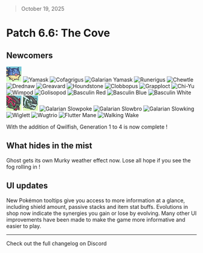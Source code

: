> October 19, 2025

# Patch 6.6: The Cove

## Newcomers

![Qwilfish](https://raw.githubusercontent.com/PMDCollab/SpriteCollab/master/portrait/0211/Normal.png)
![Yamask](https://raw.githubusercontent.com/PMDCollab/SpriteCollab/master/portrait/0562/Normal.png)
![Cofagrigus](https://raw.githubusercontent.com/PMDCollab/SpriteCollab/master/portrait/0563/Normal.png)
![Galarian Yamask](https://raw.githubusercontent.com/PMDCollab/SpriteCollab/master/portrait/0562/0001/Normal.png)
![Runerigus](https://raw.githubusercontent.com/PMDCollab/SpriteCollab/master/portrait/0867/Normal.png)
![Chewtle](https://raw.githubusercontent.com/PMDCollab/SpriteCollab/master/portrait/0833/Normal.png)
![Drednaw](https://raw.githubusercontent.com/PMDCollab/SpriteCollab/master/portrait/0834/Normal.png)
![Greavard](https://raw.githubusercontent.com/PMDCollab/SpriteCollab/master/portrait/0971/Normal.png)
![Houndstone](https://raw.githubusercontent.com/PMDCollab/SpriteCollab/master/portrait/0972/Normal.png)
![Clobbopus](https://raw.githubusercontent.com/PMDCollab/SpriteCollab/master/portrait/0852/Normal.png)
![Grapploct](https://raw.githubusercontent.com/PMDCollab/SpriteCollab/master/portrait/0853/Normal.png)
![Chi-Yu](https://raw.githubusercontent.com/PMDCollab/SpriteCollab/master/portrait/1004/Normal.png)
![Wimpod](https://raw.githubusercontent.com/PMDCollab/SpriteCollab/master/portrait/0767/Normal.png)
![Golisopod](https://raw.githubusercontent.com/PMDCollab/SpriteCollab/master/portrait/0768/Normal.png)
![Basculin Red](https://raw.githubusercontent.com/PMDCollab/SpriteCollab/master/portrait/0550/Normal.png)
![Basculin Blue](https://raw.githubusercontent.com/PMDCollab/SpriteCollab/master/portrait/0550/0001/Normal.png)
![Basculin White](https://raw.githubusercontent.com/PMDCollab/SpriteCollab/master/portrait/0550/0002/Normal.png)
![Basculegion Male](https://raw.githubusercontent.com/PMDCollab/SpriteCollab/master/portrait/0902/Normal.png)
![Basculegion Female](https://raw.githubusercontent.com/PMDCollab/SpriteCollab/master/portrait/0902/0000/0000/0002/Normal.png)
![Galarian Slowpoke](https://raw.githubusercontent.com/PMDCollab/SpriteCollab/master/portrait/0079/0001/Normal.png)
![Galarian Slowbro](https://raw.githubusercontent.com/PMDCollab/SpriteCollab/master/portrait/0080/0001/Normal.png)
![Galarian Slowking](https://raw.githubusercontent.com/PMDCollab/SpriteCollab/master/portrait/0199/0001/Normal.png)
![Wiglett](https://raw.githubusercontent.com/PMDCollab/SpriteCollab/master/portrait/0960/Normal.png)
![Wugtrio](https://raw.githubusercontent.com/PMDCollab/SpriteCollab/master/portrait/0961/Normal.png)
![Flutter Mane](https://raw.githubusercontent.com/PMDCollab/SpriteCollab/master/portrait/0987/Normal.png)
![Walking Wake](https://raw.githubusercontent.com/PMDCollab/SpriteCollab/master/portrait/1009/Normal.png)

With the addition of Qwilfish, Generation 1 to 4 is now complete !

## What hides in the mist

Ghost gets its own Murky weather effect now. Lose all hope if you see the fog rolling in !

## UI updates

New Pokémon tooltips give you access to more information at a glance, including shield amount, passive stacks and item stat buffs. Evolutions in shop now indicate the synergies you gain or lose by evolving. Many other UI improvements have been made to make the game more informative and easier to play.

---

Check out the full changelog on Discord
